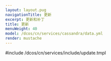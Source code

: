 ```yaml
---
layout: layout.pug
navigationTitle: 更新
excerpt: 更新和补丁
title: 更新
menuWeight: 40
model: /dcos/cn/services/cassandra/data.yml
render: mustache
---
```


#include /dcos/cn/services/include/update.tmpl
